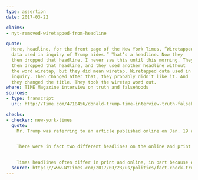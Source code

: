 ```yaml
---
type: assertion
date: 2017-03-22

claims:
- nyt-removed-wiretapped-from-headline

quote:
  Here, headline, for the front page of the New York Times, “Wiretapped
  data used in inquiry of Trump aides.” That’s a headline. Now they
  then dropped that headline, I never saw this until this morning. They
  then dropped that headline, and they used another headline without
  the word wiretap, but they did mean wiretap. Wiretapped data used in
  inquiry. Then changed after that, they probably didn’t like it. And
  they changed the title. They took the wiretap word out.
where: TIME Magazine interview on truth and falsehoods
sources:
- type: transcript
  url: http://Time.com/4710456/donald-trump-time-interview-truth-falsehood/

checks:
- checker: new-york-times
  quote:
    Mr. Trump was referring to an article published online on Jan. 19 and in print on Jan. 20 that disclosed that American law enforcement and intelligence agencies were examining intercepted communications and financial transactions as part of a broad investigation into possible links between Russian officials and associates of Mr. Trump.


    There were in fact two different headlines on the online and print versions of the article, which is typical. At no point was either headline altered.


    Times headlines often differ in print and online, in part because of variations in presentation and in part because of space. This disparity is always noted at the end of the web version and has been noted since the story was first published in print on Jan. 20.
  source: https://www.NYTimes.com/2017/03/23/us/politics/fact-check-trump-misleads-surveillance-wiretapping.html
---
```


